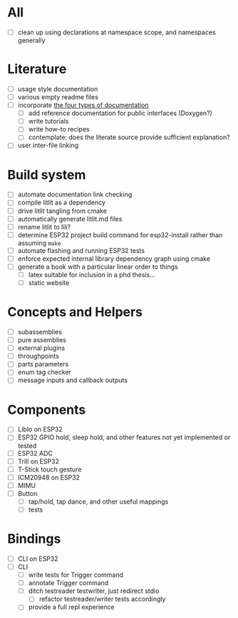 # All

-[ ] clean up using declarations at namespace scope, and namespaces generally

# Literature

-[ ] usage style documentation
-[ ] various empty readme files
-[ ] incorporate [the four types of documentation](https://documentation.divio.com/)
    -[ ] add reference documentation for public interfaces (Doxygen?)
    -[ ] write tutorials
    -[ ] write how-to recipes
    -[ ] contemplate: does the literate source provide sufficient explanation?
-[ ] user inter-file linking

# Build system

-[ ] automate documentation link checking
-[ ] compile litlit as a dependency
-[ ] drive litlit tangling from cmake
-[ ] automatically generate litlit.md files
-[ ] rename litlit to lili?
-[ ] determine ESP32 project build command for esp32-install rather than assuming `make`
-[ ] automate flashing and running ESP32 tests
-[ ] enforce expected internal library dependency graph using cmake
-[ ] generate a book with a particular linear order to things
    -[ ] latex suitable for inclusion in a phd thesis...
    -[ ] static website

# Concepts and Helpers

-[ ] subassemblies
-[ ] pure assemblies
-[ ] external plugins
-[ ] throughpoints
-[ ] parts parameters
-[ ] enum tag checker
-[ ] message inputs and callback outputs

# Components

-[ ] Liblo on ESP32
-[ ] ESP32 GPIO hold, sleep hold, and other features not yet implemented or tested
-[ ] ESP32 ADC
-[ ] Trill on ESP32
-[ ] T-Stick touch gesture
-[ ] ICM20948 on ESP32
-[ ] MIMU
-[ ] Button
    -[ ] tap/hold, tap dance, and other useful mappings
    -[ ] tests

# Bindings

-[ ] CLI on ESP32
-[ ] CLI
    -[ ] write tests for Trigger command
    -[ ] annotate Trigger command
    -[ ] ditch testreader testwriter, just redirect stdio
        -[ ] refactor testreader/writer tests accordingly
    -[ ] provide a full repl experience
